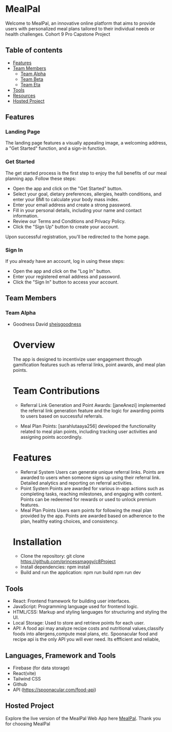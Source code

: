 # MealPal

Welcome to MealPal, an innovative online platform that aims to provide users with personalized meal plans tailored to their individual needs or health challenges.
Cohort 9 Pro Capstone Project

## Table of contents

- [Features]()
- [Team Members](#team-members)
  - [Team Alpha](#team-alpha)
  - [Team Beta](#team-beta)
  - [Team Eta](#team-eta)
- [Tools](#tools)
- [Resources](#resources)
- [Hosted Project](#hosted-project)

## Features

### Landing Page

The landing page features a visually appealing image, a welcoming address, a "Get Started" function, and a sign-in function.

### Get Started

The get started process is the first step to enjoy the full benefits of our meal planning app. Follow these steps:

- Open the app and click on the "Get Started" button.
- Select your goal, dietary preferences, allergies, health conditions, and enter your BMI to calculate your body mass index.
- Enter your email address and create a strong password.
- Fill in your personal details, including your name and contact information.
- Review our Terms and Conditions and Privacy Policy.
- Click the "Sign Up" button to create your account.
  
Upon successful registration, you'll be redirected to the home page.

### Sign In

If you already have an account, log in using these steps:

- Open the app and click on the "Log In" button.
- Enter your registered email address and password.
- Click the "Sign In" button to access your account.


## Team Members

### Team Alpha

- Goodness David [sheisgoodness](https://github.com/Sheisgoodness)


  # Overview

  The app is designed to incentivize user engagement through gamification features such as referral links, point awards, and meal plan points.

  # Team Contributions

  - Referral Link Generation and Point Awards: [janeAnezi] implemented the referral link generation feature and the logic for awarding points to users based on successful referrals.

  - Meal Plan Points: [sarahlutaaya256] developed the functionality related to meal plan points, including tracking user activities and assigning points accordingly.

  # Features

  - Referral System
    Users can generate unique referral links.
    Points are awarded to users when someone signs up using their referral link.
    Detailed analytics and reporting on referral activities.
  - Point System
    Points are awarded for various in-app actions such as completing tasks, reaching milestones, and engaging with content.
    Points can be redeemed for rewards or used to unlock premium features.
  - Meal Plan Points
    Users earn points for following the meal plan provided by the app.
    Points are awarded based on adherence to the plan, healthy eating choices, and consistency.

  # Installation

  - Clone the repository:
    git clone https://github.com/princessmaggy/c8Project
  - Install dependencies:
    npm install
  - Build and run the application:
    npm run build
    npm run dev


## Tools

- React: Frontend framework for building user interfaces.
- JavaScript: Programming language used for frontend logic.
- HTML/CSS: Markup and styling languages for structuring and styling the UI.
- Local Storage: Used to store and retrieve points for each user.
- API: A food api may analyze recipe costs and nutritional values,classify foods into allergens,compute meal plans, etc. Spoonacular food and recipe api is the only API you will ever need. Its effficient and reliable,

## Languages, Framework and Tools

- Firebase (for data storage)
- React(vite)
- Tailwind CSS
- Github
- API (https://spoonacular.com/food-api)

## Hosted Project

Explore the live version of the MealPal Web App here [MealPal](https://c8-project.vercel.app/).
Thank you for choosing MealPal
